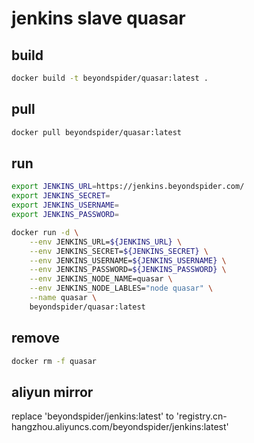 # jenkins slave quasar

## build
```bash
docker build -t beyondspider/quasar:latest .
```
## pull
```bash
docker pull beyondspider/quasar:latest
```

## run
```bash
export JENKINS_URL=https://jenkins.beyondspider.com/
export JENKINS_SECRET=
export JENKINS_USERNAME=
export JENKINS_PASSWORD=

docker run -d \
    --env JENKINS_URL=${JENKINS_URL} \
    --env JENKINS_SECRET=${JENKINS_SECRET} \
    --env JENKINS_USERNAME=${JENKINS_USERNAME} \
    --env JENKINS_PASSWORD=${JENKINS_PASSWORD} \
    --env JENKINS_NODE_NAME=quasar \
    --env JENKINS_NODE_LABLES="node quasar" \
    --name quasar \
    beyondspider/quasar:latest
```

## remove
```bash
docker rm -f quasar
```

## aliyun mirror
replace 'beyondspider/jenkins:latest' to 'registry.cn-hangzhou.aliyuncs.com/beyondspider/jenkins:latest'
